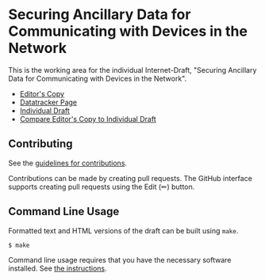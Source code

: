 # Securing Ancillary Data for Communicating with Devices in the Network

This is the working area for the individual Internet-Draft, "Securing Ancillary Data for Communicating with Devices in the Network".

* [Editor's Copy](https://mjoras.github.io/sadcdn/#go.draft-joras-sadcdn.html)
* [Datatracker Page](https://datatracker.ietf.org/doc/draft-joras-sadcdn)
* [Individual Draft](https://datatracker.ietf.org/doc/html/draft-joras-sadcdn)
* [Compare Editor's Copy to Individual Draft](https://mjoras.github.io/sadcdn/#go.draft-joras-sadcdn.diff)


## Contributing

See the
[guidelines for contributions](https://github.com/mjoras/sadcdn/blob/main/CONTRIBUTING.md).

Contributions can be made by creating pull requests.
The GitHub interface supports creating pull requests using the Edit (✏) button.


## Command Line Usage

Formatted text and HTML versions of the draft can be built using `make`.

```sh
$ make
```

Command line usage requires that you have the necessary software installed.  See
[the instructions](https://github.com/martinthomson/i-d-template/blob/main/doc/SETUP.md).

